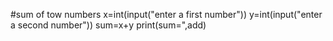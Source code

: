 #sum of tow numbers
x=int(input("enter a first number"))
y=int(input("enter a second number"))
sum=x+y
print(sum=",add)
